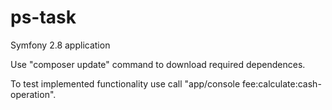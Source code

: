 ps-task
=======

Symfony 2.8 application

Use "composer update" command to download required dependences.

To test implemented functionality use call "app/console fee:calculate:cash-operation".

